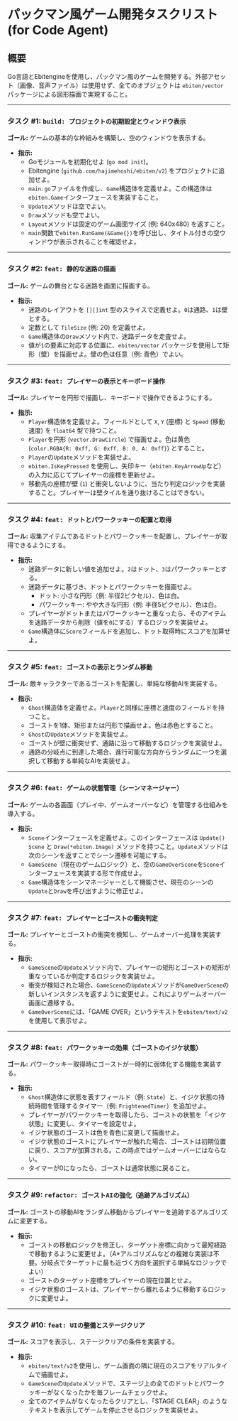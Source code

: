 # パックマン風ゲーム開発タスクリスト (for Code Agent)

## 概要
Go言語とEbitengineを使用し、パックマン風のゲームを開発する。外部アセット（画像、音声ファイル）は使用せず、全てのオブジェクトは `ebiten/vector` パッケージによる図形描画で実現すること。

---

### タスク #1: `build: プロジェクトの初期設定とウィンドウ表示`
**ゴール:** ゲームの基本的な枠組みを構築し、空のウィンドウを表示する。

* **指示:**
    * Goモジュールを初期化せよ (`go mod init`)。
    * Ebitengine (`github.com/hajimehoshi/ebiten/v2`) をプロジェクトに追加せよ。
    * `main.go`ファイルを作成し、`Game`構造体を定義せよ。この構造体は`ebiten.Game`インターフェースを実装すること。
    * `Update`メソッドは空でよい。
    * `Draw`メソッドも空でよい。
    * `Layout`メソッドは固定のゲーム画面サイズ (例: 640x480) を返すこと。
    * `main`関数で`ebiten.RunGame(&Game{})`を呼び出し、タイトル付きの空ウィンドウが表示されることを確認せよ。

---

### タスク #2: `feat: 静的な迷路の描画`
**ゴール:** ゲームの舞台となる迷路を画面に描画する。

* **指示:**
    * 迷路のレイアウトを `[][]int` 型のスライスで定義せよ。`0`は通路、`1`は壁とする。
    * 定数として `TileSize` (例: 20) を定義せよ。
    * `Game`構造体の`Draw`メソッド内で、迷路データを走査せよ。
    * 値が`1`の要素に対応する位置に、`ebiten/vector` パッケージを使用して矩形（壁）を描画せよ。壁の色は任意（例: 青色）でよい。

---

### タスク #3: `feat: プレイヤーの表示とキーボード操作`
**ゴール:** プレイヤーを円形で描画し、キーボードで操作できるようにする。

* **指示:**
    * `Player`構造体を定義せよ。フィールドとして `X`, `Y` (座標) と `Speed` (移動速度) を `float64` 型で持つこと。
    * `Player`を円形 (`vector.DrawCircle`) で描画せよ。色は黄色 (`color.RGBA{R: 0xff, G: 0xff, B: 0, A: 0xff}`) とすること。
    * `Player`の`Update`メソッドを実装せよ。
    * `ebiten.IsKeyPressed` を使用し、矢印キー（`ebiten.KeyArrowUp`など）の入力に応じてプレイヤーの座標を更新せよ。
    * 移動先の座標が壁 (`1`) と衝突しないように、当たり判定ロジックを実装すること。プレイヤーは壁タイルを通り抜けることはできない。

---

### タスク #4: `feat: ドットとパワークッキーの配置と取得`
**ゴール:** 収集アイテムであるドットとパワークッキーを配置し、プレイヤーが取得できるようにする。

* **指示:**
    * 迷路データに新しい値を追加せよ。`2`はドット、`3`はパワークッキーとする。
    * 迷路データに基づき、ドットとパワークッキーを描画せよ。
        * ドット: 小さな円形（例: 半径2ピクセル）、色は白。
        * パワークッキー: やや大きな円形（例: 半径5ピクセル）、色は白。
    * プレイヤーがドットまたはパワークッキーと重なったら、そのアイテムを迷路データから削除（値を`0`にする）するロジックを実装せよ。
    * `Game`構造体に`Score`フィールドを追加し、ドット取得時にスコアを加算せよ。

---

### タスク #5: `feat: ゴーストの表示とランダム移動`
**ゴール:** 敵キャラクターであるゴーストを配置し、単純な移動AIを実装する。

* **指示:**
    * `Ghost`構造体を定義せよ。`Player`と同様に座標と速度のフィールドを持つこと。
    * ゴーストを1体、矩形または円形で描画せよ。色は赤色とすること。
    * `Ghost`の`Update`メソッドを実装せよ。
    * ゴーストが壁に衝突せず、通路に沿って移動するロジックを実装せよ。
    * 通路の分岐点に到達した場合、進行可能な方向からランダムに一つを選択して移動する単純なAIを実装せよ。

---

### タスク #6: `feat: ゲームの状態管理（シーンマネージャー）`
**ゴール:** ゲームの各画面（プレイ中、ゲームオーバーなど）を管理する仕組みを導入する。

* **指示:**
    * `Scene`インターフェースを定義せよ。このインターフェースは `Update() Scene` と `Draw(*ebiten.Image)` メソッドを持つこと。`Update`メソッドは次のシーンを返すことでシーン遷移を可能にする。
    * `GameScene`（現在のゲームロジック）と、空の`GameOverScene`を`Scene`インターフェースを実装する形で作成せよ。
    * `Game`構造体をシーンマネージャーとして機能させ、現在のシーンの`Update`と`Draw`を呼び出すように修正せよ。

---

### タスク #7: `feat: プレイヤーとゴーストの衝突判定`
**ゴール:** プレイヤーとゴーストの衝突を検知し、ゲームオーバー処理を実装する。

* **指示:**
    * `GameScene`の`Update`メソッド内で、プレイヤーの矩形とゴーストの矩形が重なっているか判定するロジックを実装せよ。
    * 衝突が検知された場合、`GameScene`の`Update`メソッドが`GameOverScene`の新しいインスタンスを返すように変更せよ。これによりゲームオーバー画面に遷移する。
    * `GameOverScene`には、「GAME OVER」というテキストを`ebiten/text/v2`を使用して表示せよ。

---

### タスク #8: `feat: パワークッキーの効果（ゴーストのイジケ状態）`
**ゴール:** パワークッキー取得時にゴーストが一時的に弱体化する機能を実装する。

* **指示:**
    * `Ghost`構造体に状態を表すフィールド（例: `State`）と、イジケ状態の持続時間を管理するタイマー（例: `FrightenedTimer`）を追加せよ。
    * プレイヤーがパワークッキーを取得したら、ゴーストの状態を「イジケ状態」に変更し、タイマーを設定せよ。
    * イジケ状態のゴーストは色を青色に変更して描画せよ。
    * イジケ状態のゴーストにプレイヤーが触れた場合、ゴーストは初期位置に戻り、スコアが加算される。この時点ではゲームオーバーにはならない。
    * タイマーが0になったら、ゴーストは通常状態に戻ること。

---

### タスク #9: `refactor: ゴーストAIの強化（追跡アルゴリズム）`
**ゴール:** ゴーストの移動AIをランダム移動からプレイヤーを追跡するアルゴリズムに変更する。

* **指示:**
    * ゴーストの移動ロジックを修正し、ターゲット座標に向かって最短経路で移動するように変更せよ。（A*アルゴリズムなどの複雑な実装は不要。分岐点でターゲットに最も近づく方向を選択する単純なロジックでよい）
    * ゴーストのターゲット座標をプレイヤーの現在位置とせよ。
    * イジケ状態のゴーストは、プレイヤーから離れるように移動するロジックに変更せよ。

---

### タスク #10: `feat: UIの整備とステージクリア`
**ゴール:** スコアを表示し、ステージクリアの条件を実装する。

* **指示:**
    * `ebiten/text/v2`を使用し、ゲーム画面の隅に現在のスコアをリアルタイムで描画せよ。
    * `GameScene`の`Update`メソッドで、ステージ上の全てのドットとパワークッキーがなくなったかを毎フレームチェックせよ。
    * 全てのアイテムがなくなったらクリアとし、「STAGE CLEAR」のようなテキストを表示してゲームを停止させるロジックを実装せよ。